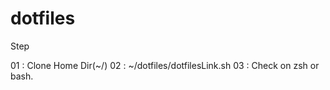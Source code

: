 # dotfiles

Step

01   :   Clone Home Dir(~/)
02   :   ~/dotfiles/dotfilesLink.sh
03   :   Check on zsh or bash.
